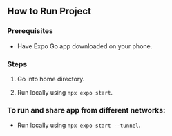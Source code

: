 ## How to Run Project

### Prerequisites

- Have Expo Go app downloaded on your phone.

### Steps

1. Go into home directory.

2. Run locally using `npx expo start`.

### To run and share app from different networks:

- Run locally using `npx expo start --tunnel`.
